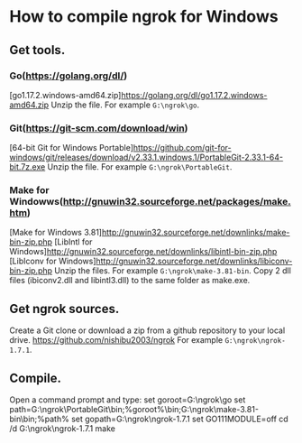 # How to compile ngrok for Windows

## Get tools.
### Go(https://golang.org/dl/)
[go1.17.2.windows-amd64.zip]https://golang.org/dl/go1.17.2.windows-amd64.zip
Unzip the file. For example `G:\ngrok\go`.


### Git(https://git-scm.com/download/win)
[64-bit Git for Windows Portable]https://github.com/git-for-windows/git/releases/download/v2.33.1.windows.1/PortableGit-2.33.1-64-bit.7z.exe
Unzip the file. For example `G:\ngrok\PortableGit`.


### Make for Windowws(http://gnuwin32.sourceforge.net/packages/make.htm)
[Make for Windows 3.81]http://gnuwin32.sourceforge.net/downlinks/make-bin-zip.php
[LibIntl for Windows]http://gnuwin32.sourceforge.net/downlinks/libintl-bin-zip.php
[LibIconv for Windows]http://gnuwin32.sourceforge.net/downlinks/libiconv-bin-zip.php
Unzip the files. For example `G:\ngrok\make-3.81-bin`.
Copy 2 dll files (ibiconv2.dll and libintl3.dll) to the same folder as make.exe. 


## Get ngrok sources.
Create a Git clone or download a zip from a github repository to your local drive. https://github.com/nishibu2003/ngrok
For example `G:\ngrok\ngrok-1.7.1`.


## Compile.
Open a command prompt and type:
    set goroot=G:\ngrok\go
    set path=G:\ngrok\PortableGit\bin;%goroot%\bin;G:\ngrok\make-3.81-bin\bin;%path%
    set gopath=G:\ngrok\ngrok-1.7.1
    set GO111MODULE=off
    cd /d G:\ngrok\ngrok-1.7.1
    make

